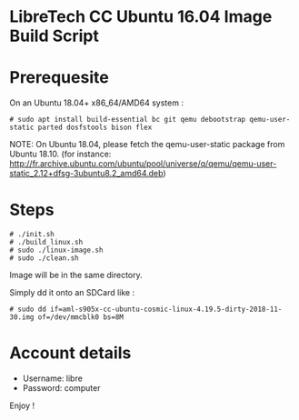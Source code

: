 LibreTech CC Ubuntu 16.04 Image Build Script
============================================

Prerequesite
============

On an Ubuntu 18.04+ x86_64/AMD64 system :

```
# sudo apt install build-essential bc git qemu debootstrap qemu-user-static parted dosfstools bison flex
```

NOTE: On Ubuntu 18.04, please fetch the qemu-user-static package from Ubuntu 18.10.
(for instance: http://fr.archive.ubuntu.com/ubuntu/pool/universe/q/qemu/qemu-user-static_2.12+dfsg-3ubuntu8.2_amd64.deb)

Steps
=====

```
# ./init.sh
# ./build_linux.sh
# sudo ./linux-image.sh
# sudo ./clean.sh
```

Image will be in the same directory.

Simply dd it onto an SDCard like :

```
# sudo dd if=aml-s905x-cc-ubuntu-cosmic-linux-4.19.5-dirty-2018-11-30.img of=/dev/mmcblk0 bs=8M
```

Account details
=====
- Username: libre
- Password: computer

Enjoy !
